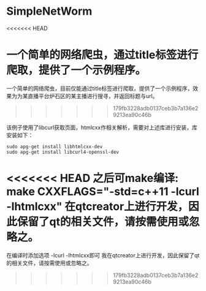 # SimpleNetWorm

<<<<<<< HEAD

一个简单的网络爬虫，通过title标签进行爬取，提供了一个示例程序。
=======
一个简单的网络爬虫，目前仅能通过title标签进行爬取，提供了一个示例程序，效果为为某直播平台炉石区的某主播进行搜寻，并返回标题与url。
>>>>>>> 179fb3228adb0137ceb3b7a136e29213ea90c46b

该例子使用了libcurl获取页面，htmlcxx作相关解析，需要对上述库进行安装，库安装如下：
```
sudo apg-get install libhtmlcxx-dev
sudo apg-get install libcurl4-openssl-dev
```
<<<<<<< HEAD
之后可make编译: make CXXFLAGS="-std=c++11 -lcurl -lhtmlcxx"
在qtcreator上进行开发，因此保留了qt的相关文件，请按需使用或忽略之。
=======
在编译时添加选项 -lcurl -lhtmlcxx即可
我在qtcreator上进行开发，因此保留了qt的相关文件，请按需使用或忽略之。
>>>>>>> 179fb3228adb0137ceb3b7a136e29213ea90c46b
